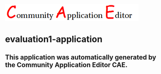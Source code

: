 ![CAE](https://github.com/GHProjectsTest/application-27/blob/master/img/logo.png)  

evaluation1-application
===================


This application was automatically generated by the Community Application Editor CAE.  
---------------
